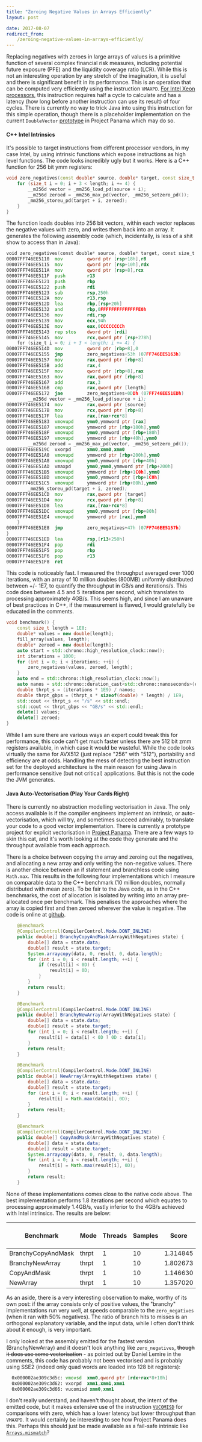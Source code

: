 ```yaml
---
title: "Zeroing Negative Values in Arrays Efficiently"
layout: post

date: 2017-08-07
redirect_from:
    /zeroing-negative-values-in-arrays-efficiently/
---
```


Replacing negatives with zeroes in large arrays of values is a primitive function of several complex financial risk measures, including potential future exposure (PFE) and the liquidity coverage ratio (LCR). While this is not an interesting operation by any stretch of the imagination, it is useful and there is significant benefit in its performance. This is an operation that can be computed very efficiently using the instruction `VMAXPD`. <a href="https://software.intel.com/sites/default/files/managed/ad/dc/Intel-Xeon-Scalable-Processor-throughput-latency.pdf" target="_blank">For Intel Xeon processors</a>, this instruction requires half a cycle to calculate and has a latency (how long before another instruction can use its result) of four cycles. There is currently no way to trick Java into using this instruction for this simple operation, though there is a placeholder implementation on the current `DoubleVector` <a href="http://hg.openjdk.java.net/panama/panama/jdk/file/776788a90cf3/test/panama/vector-draft-spec/src/main/java/com/oracle/vector/DoubleVector.java" target="_blank">prototype</a> in Project Panama which may do so.

#### C++ Intel Intrinsics

It's possible to target instructions from different processor vendors, in my case Intel, by using intrinsic functions which expose instructions as high level functions. The code looks incredibly ugly but it works. Here is a C++ function for 256 bit ymm registers:

```cpp
void zero_negatives(const double* source, double* target, const size_t length) {
	for (size_t i = 0; i + 3 < length; i += 4) {
		__m256d vector = _mm256_load_pd(source + i);
		__m256d zeroed = _mm256_max_pd(vector, _mm256_setzero_pd());
		_mm256_storeu_pd(target + i, zeroed);
	}
}
```

The function loads doubles into 256 bit vectors, within each vector replaces the negative values with zero, and writes them back into an array. It generates the following assembly code (which, incidentally, is less of a shit show to access than in Java):

```asm
void zero_negatives(const double* source, double* target, const size_t length) {
00007FF746EE5110  mov         qword ptr [rsp+18h],r8  
00007FF746EE5115  mov         qword ptr [rsp+10h],rdx  
00007FF746EE511A  mov         qword ptr [rsp+8],rcx  
00007FF746EE511F  push        r13  
00007FF746EE5121  push        rbp  
00007FF746EE5122  push        rdi  
00007FF746EE5123  sub         rsp,250h  
00007FF746EE512A  mov         r13,rsp  
00007FF746EE512D  lea         rbp,[rsp+20h]  
00007FF746EE5132  and         rbp,0FFFFFFFFFFFFFFE0h  
00007FF746EE5136  mov         rdi,rsp  
00007FF746EE5139  mov         ecx,94h  
00007FF746EE513E  mov         eax,0CCCCCCCCh  
00007FF746EE5143  rep stos    dword ptr [rdi]  
00007FF746EE5145  mov         rcx,qword ptr [rsp+278h]  
	for (size_t i = 0; i + 3 < length; i += 4) {
00007FF746EE514D  mov         qword ptr [rbp+8],0  
00007FF746EE5155  jmp         zero_negatives+53h (07FF746EE5163h)  
00007FF746EE5157  mov         rax,qword ptr [rbp+8]  
00007FF746EE515B  add         rax,4  
00007FF746EE515F  mov         qword ptr [rbp+8],rax  
00007FF746EE5163  mov         rax,qword ptr [rbp+8]  
00007FF746EE5167  add         rax,3  
00007FF746EE516B  cmp         rax,qword ptr [length]  
00007FF746EE5172  jae         zero_negatives+0DDh (07FF746EE51EDh)  
		__m256d vector = _mm256_load_pd(source + i);
00007FF746EE5174  mov         rax,qword ptr [source]  
00007FF746EE517B  mov         rcx,qword ptr [rbp+8]  
00007FF746EE517F  lea         rax,[rax+rcx*8]  
00007FF746EE5183  vmovupd     ymm0,ymmword ptr [rax]  
00007FF746EE5187  vmovupd     ymmword ptr [rbp+180h],ymm0  
00007FF746EE518F  vmovupd     ymm0,ymmword ptr [rbp+180h]  
00007FF746EE5197  vmovupd     ymmword ptr [rbp+40h],ymm0  
		__m256d zeroed = _mm256_max_pd(vector, _mm256_setzero_pd());
00007FF746EE519C  vxorpd      xmm0,xmm0,xmm0  
00007FF746EE51A0  vmovupd     ymmword ptr [rbp+200h],ymm0  
00007FF746EE51A8  vmovupd     ymm0,ymmword ptr [rbp+40h]  
00007FF746EE51AD  vmaxpd      ymm0,ymm0,ymmword ptr [rbp+200h]  
00007FF746EE51B5  vmovupd     ymmword ptr [rbp+1C0h],ymm0  
00007FF746EE51BD  vmovupd     ymm0,ymmword ptr [rbp+1C0h]  
00007FF746EE51C5  vmovupd     ymmword ptr [rbp+80h],ymm0  
		_mm256_storeu_pd(target + i, zeroed);
00007FF746EE51CD  mov         rax,qword ptr [target]  
00007FF746EE51D4  mov         rcx,qword ptr [rbp+8]  
00007FF746EE51D8  lea         rax,[rax+rcx*8]  
00007FF746EE51DC  vmovupd     ymm0,ymmword ptr [rbp+80h]  
00007FF746EE51E4  vmovupd     ymmword ptr [rax],ymm0  
	}
00007FF746EE51E8  jmp         zero_negatives+47h (07FF746EE5157h)  
}
00007FF746EE51ED  lea         rsp,[r13+250h]  
00007FF746EE51F4  pop         rdi  
00007FF746EE51F5  pop         rbp  
00007FF746EE51F6  pop         r13  
00007FF746EE51F8  ret    
```

This code is noticeably fast. I measured the throughput averaged over 1000 iterations, with an array of 10 million doubles (800MB) uniformly distributed between +/- 1E7, to quantify the throughput in GB/s and iterations/s. This code does between 4.5 and 5 iterations per second, which translates to processing approximately 4GB/s. This seems high, and since I am unaware of best practices in C++, if the measurement is flawed, I would gratefully be educated in the comments.

```cpp
void benchmark() {
	const size_t length = 1E8;
	double* values = new double[length];
	fill_array(values, length);
	double* zeroed = new double[length];
	auto start = std::chrono::high_resolution_clock::now();
	int iterations = 1000;
	for (int i = 0; i < iterations; ++i) {
		zero_negatives(values, zeroed, length);
	}
	auto end = std::chrono::high_resolution_clock::now();
	auto nanos = std::chrono::duration_cast<std::chrono::nanoseconds>(end - start).count();
	double thrpt_s = (iterations * 1E9) / nanos;
	double thrpt_gbps = (thrpt_s * sizeof(double) * length) / 1E9;
	std::cout << thrpt_s << "/s" << std::endl;
	std::cout << thrpt_gbps << "GB/s" << std::endl;
	delete[] values;
	delete[] zeroed;
}
```

While I am sure there are various ways an expert could tweak this for performance, this code can't get much faster unless there are 512 bit zmm registers available, in which case it would be wasteful. While the code looks virtually the same for AVX512 (just replace "256" with "512"), portability and efficiency are at odds. Handling the mess of detecting the best instruction set for the deployed architecture is the main reason for using Java in performance sensitive (but not critical) applications. But this is not the code the JVM generates.

#### Java Auto-Vectorisation (Play Your Cards Right)

There is currently no abstraction modelling vectorisation in Java. The only access available is if the compiler engineers implement an intrinsic, or auto-vectorisation, which will try, and sometimes succeed admirably, to translate your code to a good vector implementation. There is currently a prototype project for explicit vectorisation in <a href="http://openjdk.java.net/projects/panama/" target="_blank">Project Panama</a>. There are a few ways to skin this cat, and it's worth looking at the code they generate and the throughput available from each approach.

There is a choice between copying the array and zeroing out the negatives, and allocating a new array and only writing the non-negative values. There is another choice between an if statement and branchless code using `Math.max`. This results in the following four implementations which I measure on comparable data to the C++ benchmark (10 million doubles, normally distributed with mean zero). To be fair to the Java code, as in the C++ benchmarks, the cost of allocation is isolated by writing into an array pre-allocated once per benchmark. This penalises the approaches where the array is copied first and then zeroed wherever the value is negative. The code is online at <a href="https://github.com/richardstartin/simdbenchmarks" target="_blank">github</a>.

```java
    @Benchmark
    @CompilerControl(CompilerControl.Mode.DONT_INLINE)
    public double[] BranchyCopyAndMask(ArrayWithNegatives state) {
        double[] data = state.data;
        double[] result = state.target;
        System.arraycopy(data, 0, result, 0, data.length);
        for (int i = 0; i < result.length; ++i) {
            if (result[i] < 0D) {
                result[i] = 0D;
            }
        }
        return result;
    }

    @Benchmark
    @CompilerControl(CompilerControl.Mode.DONT_INLINE)
    public double[] BranchyNewArray(ArrayWithNegatives state) {
        double[] data = state.data;
        double[] result = state.target;
        for (int i = 0; i < result.length; ++i) {
            result[i] = data[i] < 0D ? 0D : data[i];
        }
        return result;
    }

    @Benchmark
    @CompilerControl(CompilerControl.Mode.DONT_INLINE)
    public double[] NewArray(ArrayWithNegatives state) {
        double[] data = state.data;
        double[] result = state.target;
        for (int i = 0; i < result.length; ++i) {
            result[i] = Math.max(data[i], 0D);
        }
        return result;
    }

    @Benchmark
    @CompilerControl(CompilerControl.Mode.DONT_INLINE)
    public double[] CopyAndMask(ArrayWithNegatives state) {
        double[] data = state.data;
        double[] result = state.target;
        System.arraycopy(data, 0, result, 0, data.length);
        for (int i = 0; i < result.length; ++i) {
            result[i] = Math.max(result[i], 0D);
        }
        return result;
    }
```

None of these implementations comes close to the native code above. The best implementation performs 1.8 iterations per second which equates to processing approximately 1.4GB/s, vastly inferior to the 4GB/s achieved with Intel intrinsics. The results are below:

<div class="table-holder" markdown="block">

|Benchmark|Mode|Threads|Samples|Score|Score Error (99.9%)|Unit|
|--- |--- |--- |--- |--- |--- |--- |
|BranchyCopyAndMask|thrpt|1|10|1.314845|0.061662|ops/s|
|BranchyNewArray|thrpt|1|10|1.802673|0.061835|ops/s|
|CopyAndMask|thrpt|1|10|1.146630|0.018903|ops/s|
|NewArray|thrpt|1|10|1.357020|0.116481|ops/s|

</div>

As an aside, there is a very interesting observation to make, worthy of its own post: if the array consists only of positive values, the "branchy" implementations run very well, at speeds comparable to the `zero_negatives` (when it ran with 50% negatives). The ratio of branch hits to misses is an orthogonal explanatory variable, and the input data, while I often don't think about it enough, is very important.

I only looked at the assembly emitted for the fastest version (BranchyNewArray) and it doesn't look anything like `zero_negatives`, ~~though it does use some vectorisation~~ - as pointed out by Daniel Lemire in the comments, this code has probably not been vectorised and is probably using SSE2 (indeed only quad words are loaded into 128 bit registers):

```asm
  0x000002ae309c3d5c: vmovsd  xmm0,qword ptr [rdx+rax*8+10h]
  0x000002ae309c3d62: vxorpd  xmm1,xmm1,xmm1    
  0x000002ae309c3d66: vucomisd xmm0,xmm1        
```

I don't really understand, and haven't thought about, the intent of the emitted code, but it makes extensive use of the instruction [`VUCOMISD`](http://www.felixcloutier.com/x86/UCOMISD.html) for comparisons with zero, which has a lower latency but lower throughput than `VMAXPD`.  It would certainly be interesting to see how Project Panama does this. Perhaps this should just be made available as a fail-safe intrinsic like [`Arrays.mismatch`](https://richardstartin.github.io/posts/new-methods-in-java-9-math-fma-and-arrays-mismatch)?
